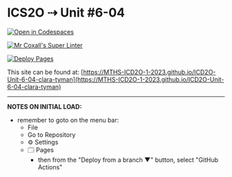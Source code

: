 # ICS2O ⇢ Unit #6-04

[![Open in Codespaces](https://classroom.github.com/assets/launch-codespace-7f7980b617ed060a017424585567c406b6ee15c891e84e1186181d67ecf80aa0.svg)](https://classroom.github.com/open-in-codespaces?assignment_repo_id=15143668)

[![Mr Coxall's Super Linter](https://github.com/MTHS-ICD2O-1-2023/ICD2O-Unit-6-04-clara-tyman/workflows/Mr%20Coxall's%20Super%20Linter/badge.svg)](https://github.com/MTHS-ICD2O-1-2023/ICD2O-Unit-6-04-clara-tyman/actions)

[![Deploy Pages](https://github.com/MTHS-ICD2O-1-2023/ICD2O-Unit-6-04-clara-tyman/workflows/Deploy%20Pages/badge.svg)](https://github.com/MTHS-ICD2O-1-2023/ICD2O-Unit-6-04-clara-tyman/actions)

This site can be found at: [https://MTHS-ICD2O-1-2023.github.io/ICD2O-Unit-6-04-clara-tyman](https://MTHS-ICD2O-1-2023.github.io/ICD2O-Unit-6-04-clara-tyman)

---

**NOTES ON INITIAL LOAD:**
- remember to goto on the menu bar:
  - File
  - Go to Repository
  - ⚙ Settings
  - 🗔 Pages
    - then from the "Deploy from a branch ▼" button, select "GitHub Actions"
